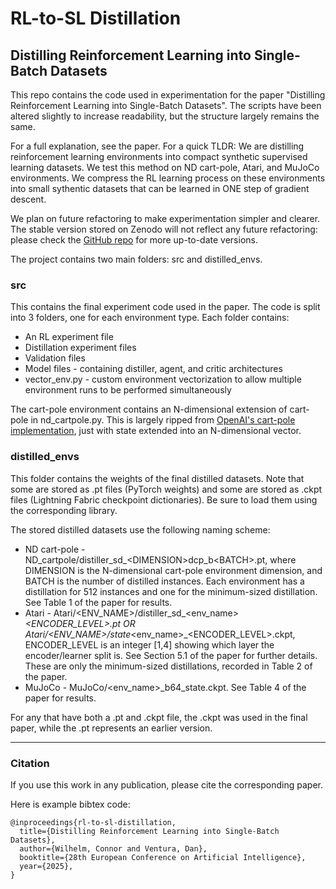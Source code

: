 # RL-to-SL Distillation
## Distilling Reinforcement Learning into Single-Batch Datasets

This repo contains the code used in experimentation for the paper "Distilling Reinforcement Learning into Single-Batch Datasets". The scripts have been altered slightly to increase readability, but the structure largely remains the same.

For a full explanation, see the paper. For a quick TLDR: We are distilling reinforcement learning environments into compact synthetic supervised learning datasets. We test this method on ND cart-pole, Atari, and MuJoCo environments. We compress the RL learning process on these environments into small sythentic datasets that can be learned in ONE step of gradient descent.

We plan on future refactoring to make experimentation simpler and clearer. The stable version stored on Zenodo will not reflect any future refactoring: please check the [GitHub repo](https://github.com/wconnorr/RL-to-SL_Distillation) for more up-to-date versions.

The project contains two main folders: src and distilled_envs.

### src

This contains the final experiment code used in the paper. The code is split into 3 folders, one for each environment type. Each folder contains:
- An RL experiment file
- Distillation experiment files
- Validation files
- Model files - containing distiller, agent, and critic architectures
- vector_env.py - custom environment vectorization to allow multiple environment runs to be performed simultaneously

The cart-pole environment contains an N-dimensional extension of cart-pole in nd_cartpole.py. This is largely ripped from [OpenAI's cart-pole implementation](https://github.com/openai/gym/blob/master/gym/envs/classic_control/cartpole.py), just with state extended into an N-dimensional vector.

### distilled_envs

This folder contains the weights of the final distilled datasets. Note that some are stored as .pt files (PyTorch weights) and some are stored as .ckpt files (Lightning Fabric checkpoint dictionaries). Be sure to load them using the corresponding library.

The stored distilled datasets use the following naming scheme:
- ND cart-pole - ND_cartpole/distiller_sd_\<DIMENSION\>dcp_b\<BATCH\>.pt, where DIMENSION is the N-dimensional cart-pole environment dimension, and BATCH is the number of distilled instances. Each environment has a distillation for 512 instances and one for the minimum-sized distillation. See Table 1 of the paper for results.
- Atari - Atari/\<ENV_NAME\>/distiller_sd_\<env_name\>_<ENCODER_LEVEL>.pt OR Atari/\<ENV_NAME\>/state_\<env_name\>_<ENCODER_LEVEL>.ckpt, ENCODER_LEVEL is an integer \[1,4\] showing which layer the encoder/learner split is. See Section 5.1 of the paper for further details. These are only the minimum-sized distillations, recorded in Table 2 of the paper.
- MuJoCo -  MuJoCo/\<env_name\>_b64_state.ckpt. See Table 4 of the paper for results.

For any that have both a .pt and .ckpt file, the .ckpt was used in the final paper, while the .pt represents an earlier version.

---

### Citation

If you use this work in any publication, please cite the corresponding paper.

Here is example bibtex code:
```
@inproceedings{rl-to-sl-distillation,
  title={Distilling Reinforcement Learning into Single-Batch Datasets},
  author={Wilhelm, Connor and Ventura, Dan},
  booktitle={28th European Conference on Artificial Intelligence},
  year={2025},
}
```